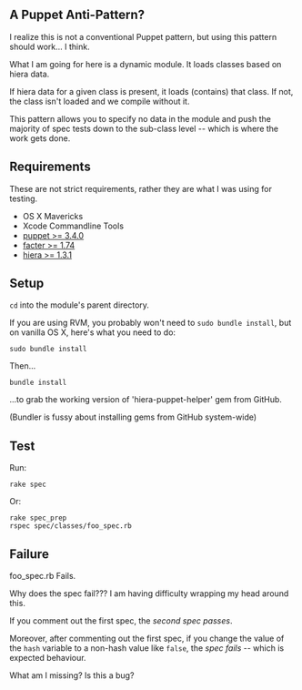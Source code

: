 ## A Puppet Anti-Pattern?

I realize this is not a conventional Puppet pattern, but using this pattern should work... I think.

What I am going for here is a dynamic module. It loads classes based on hiera data.

If hiera data for a given class is present, it loads (contains) that class. If not, the class isn't loaded and we compile without it.

This pattern allows you to specify no data in the module and push the majority of spec tests down to the sub-class level -- which is where the work gets done.

## Requirements

These are not strict requirements, rather they are what I was using for testing.

- OS X Mavericks
- Xcode Commandline Tools
- [puppet >= 3.4.0](http://downloads.puppetlabs.com/mac/puppet-3.4.0.dmg)
- [facter >= 1.74](http://downloads.puppetlabs.com/mac/facter-1.7.4.dmg)
- [hiera >= 1.3.1](http://downloads.puppetlabs.com/mac/hiera-1.3.1.dmg)

## Setup 

`cd` into the module's parent directory.

If you are using RVM, you probably won't need to `sudo bundle install`, but on vanilla OS X, here's what you need to do:

`sudo bundle install`

Then...

`bundle install`

...to grab the working version of 'hiera-puppet-helper' gem from GitHub.

(Bundler is fussy about installing gems from GitHub system-wide)

## Test

Run:

`rake spec`

Or:

    rake spec_prep
    rspec spec/classes/foo_spec.rb

## Failure

foo_spec.rb Fails.

Why does the spec fail??? I am having difficulty wrapping my head around this.

If you comment out the first spec, the _second spec passes_.

Moreover, after commenting out the first spec, if you change the value of the `hash` variable to a non-hash value like `false`, the _spec fails_ -- which is expected behaviour.

What am I missing? Is this a bug?
